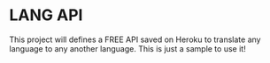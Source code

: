 # LANG API
This project will defines a FREE API saved on Heroku to translate any language to any another language.
This is just a sample to use it!